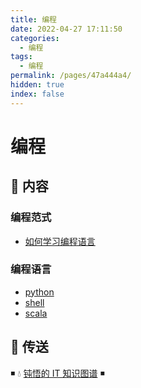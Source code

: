 ```yaml
---
title: 编程
date: 2022-04-27 17:11:50
categories:
  - 编程
tags:
  - 编程
permalink: /pages/47a444a4/
hidden: true
index: false
---
```


# 编程

## 📖 内容

### 编程范式

- [如何学习编程语言](01.编程范式/01.如何学习编程语言.md)

### 编程语言

- [python](02.编程语言/01.python.md)
- [shell](02.编程语言/02.shell.md)
- [scala](02.编程语言/03.scala.md)

## 🚪 传送

◾ 💧 [钝悟的 IT 知识图谱](https://dunwu.github.io/waterdrop/) ◾